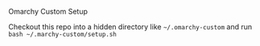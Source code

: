 Omarchy Custom Setup

Checkout this repo into a hidden directory like `~/.omarchy-custom` and run `bash ~/.marchy-custom/setup.sh`